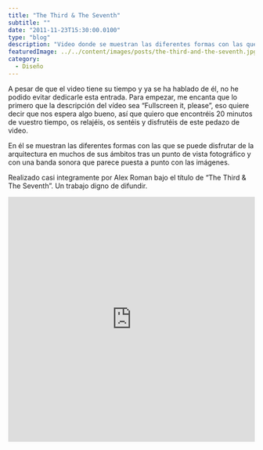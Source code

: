 ```yaml
---
title: "The Third & The Seventh"
subtitle: ""
date: "2011-11-23T15:30:00.0100"
type: "blog"
description: "Video donde se muestran las diferentes formas con las que se puede disfrutar de la arquitectura"
featuredImage: ../../content/images/posts/the-third-and-the-seventh.jpg
category:
  - Diseño
---
```


A pesar de que el video tiene su tiempo y ya se ha hablado de él, no he podido evitar dedicarle esta entrada. Para empezar, me encanta que lo primero que la descripción del vídeo sea “Fullscreen it, please”, eso quiere decir que nos espera algo bueno, así que quiero que encontréis 20 minutos de vuestro tiempo, os relajéis, os sentéis y disfrutéis de este pedazo de video.

En él se muestran las diferentes formas con las que se puede disfrutar de la arquitectura en muchos de sus ámbitos tras un punto de vista fotográfico y con una banda sonora que parece puesta a punto con las imágenes.

Realizado casi integramente por Alex Roman bajo el título de “The Third & The Seventh”. Un trabajo digno de difundir.

<iframe src="https://player.vimeo.com/video/7809605" width="100%" height="500" frameborder="0" allow="autoplay; fullscreen" allowfullscreen></iframe>

